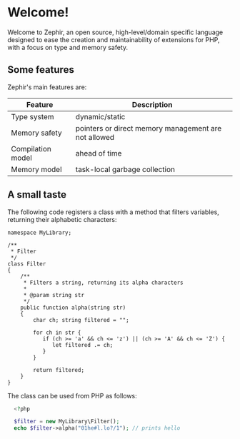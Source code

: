 # Welcome!
Welcome to Zephir, an open source, high-level/domain specific language designed to ease the creation and maintainability of extensions for PHP, with a focus on type and memory safety.

<a name='some-features'></a>
## Some features
Zephir's main features are:

| Feature            | Description                                           |
|--------------------|-------------------------------------------------------|
| Type system        | dynamic/static                                        |
| Memory safety      | pointers or direct memory management are not allowed  |
| Compilation model  | ahead of time                                         |
| Memory model       | task-local garbage collection                         |

<a name='a-small-taste'></a>
## A small taste
The following code registers a class with a method that filters variables, returning their alphabetic characters:

```zephir
namespace MyLibrary;

/**
 * Filter
 */
class Filter
{
    /**
     * Filters a string, returning its alpha characters
     *
     * @param string str
     */
    public function alpha(string str)
    {
        char ch; string filtered = "";

        for ch in str {
           if (ch >= 'a' && ch <= 'z') || (ch >= 'A' && ch <= 'Z') {
              let filtered .= ch;
           }
        }

        return filtered;
    }
}
```

The class can be used from PHP as follows:

```php
  <?php

  $filter = new MyLibrary\Filter();
  echo $filter->alpha("01he#l.lo?/1"); // prints hello
```
